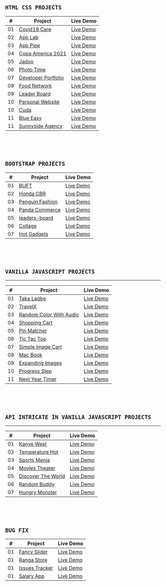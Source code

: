 ## `HTML CSS PROJECTS`

| #   | Project                                                                    | Live Demo                                                        |
| --- | -------------------------------------------------------------------------- | ---------------------------------------------------------------- |
| 01  | [Covid19 Care](https://github.com/farhan-nahid/covid19-care)               | [Live Demo](https://covid19-care.vercel.app/)                    |
| 02  | [App Lab](https://github.com/farhan-nahid/app-lab)                         | [Live Demo](https://app-lab.vercel.app/)                         |
| 03  | [App Pipe](https://github.com/farhan-nahid/app-pipe)                       | [Live Demo](https://app-pipe.vercel.app/)                        |
| 04  | [Copa America 2021](https://github.com/farhan-nahid/copa-america-2021)     | [Live Demo](https://copa-america-2021.vercel.app/)               |
| 05  | [Jadoo](https://github.com/farhan-nahid/jadoo)                             | [Live Demo](https://jadooo.vercel.app/)                          |
| 06  | [Photo Time](https://github.com/farhan-nahid/photo-time)                   | [Live Demo](https://photo-time.vercel.app/)                      |
| 07  | [Developer Portfolio](https://github.com/farhan-nahid/developer-portfolio) | [Live Demo](https://farhan-nahid.github.io/developer-portfolio/) |
| 08  | [Food Network](https://github.com/farhan-nahid/food-network)               | [Live Demo](https://food-network.vercel.app/)                    |
| 09  | [Leader Board](https://github.com/farhan-nahid/css-leader-board)           | [Live Demo](https://css-leader-board.netlify.app/)               |
| 10  | [Personal Website](https://github.com/farhan-nahid/personal-website)       | [Live Demo](https://farhan-nahid.github.io/personal-website/)    |
| 10  | [Cuda](https://github.com/farhan-nahid/1st-psd-to-html)                    | [Live Demo](https://farhan-nahid.github.io/1st-psd-to-html/)     |
| 11  | [Blue Easy](https://github.com/farhan-nahid/blueeasy)                      | [Live Demo](https://farhan-nahid.github.io/blueeasy/)            |
| 11  | [Sunnyside Agency](https://github.com/farhan-nahid/sunnyside-agency)       | [Live Demo](https://agency-sunnyside.vercel.app/)                |

<br />
<br />
<br />

## `BOOTSTRAP PROJECTS`

| #   | Project                                                                    | Live Demo                                                            |
| --- | -------------------------------------------------------------------------- | -------------------------------------------------------------------- |
| 01  | [BUFT](https://github.com/farhan-nahid/buft)                               | [Live Demo](https://buft.netlify.app/)                               |
| 02  | [Honda CBR](https://github.com/farhan-nahid/honda-cbr)                     | [Live Demo](https://honda-cbr.vercel.app/)                           |
| 03  | [Penguin Fashion](https://github.com/farhan-nahid/penguin-fashion)         | [Live Demo](https://farhan-nahid.github.io/penguin-fashion)          |
| 04  | [Panda Commerce](https://github.com/farhan-nahid/panda-commerce-bootstrap) | [Live Demo](https://farhan-nahid.github.io/panda-commerce-bootstrap) |
| 05  | [leaders-board](https://github.com/farhan-nahid/leaders-board)             | [Live Demo](https://farhan-nahid.github.io/leaders-board)            |
| 06  | [Collage](https://github.com/farhan-nahid/bootstrap-layout)                | [Live Demo](https://farhan-nahid.github.io/bootstrap-layout)         |
| 07  | [Hot Gadgets](https://github.com/farhan-nahid/hot-gadgets)                 | [Live Demo](https://farhan-nahid.github.io/hot-gadgets)              |

<br />
<br />
<br />

## `VANILLA JAVASCRIPT PROJECTS`

---

| #   | Project                                                                            | Live Demo                                                 |
| --- | ---------------------------------------------------------------------------------- | --------------------------------------------------------- |
| 01  | [Taka Lagbe](https://github.com/farhan-nahid/taka-lagbe)                           | [Live Demo](https://taka-lagbe.netlify.app/)              |
| 02  | [TravelX](https://github.com/farhan-nahid/travelX)                                 | [Live Demo](https://travel-x.vercel.app/)                 |
| 03  | [Random Color With Audio](https://github.com/farhan-nahid/random-color-with-audio) | [Live Demo](https://random-color-with-audio.netlify.app/) |
| 04  | [Shopping Cart](https://github.com/farhan-nahid/shopping-cart)                     | [Live Demo](https://shopping-cart-dom.vercel.app/)        |
| 05  | [Pin Matcher](https://github.com/farhan-nahid/pin-matcher)                         | [Live Demo](https://pin-matcher.vercel.app/)              |
| 06  | [Tic Tac Toe](https://github.com/farhan-nahid/tic-tac-toc)                         | [Live Demo](https://js-tic-tac-toe.vercel.app/)           |
| 07  | [Simple Image Cart](https://github.com/farhan-nahid/simple-image-cart)             | [Live Demo](https://simple-image-cart.vercel.app/)        |
| 08  | [Mac Book](https://github.com/farhan-nahid/mac-book)                               | [Live Demo](https://mac-book.vercel.app/)                 |
| 09  | [Expanding Images](https://github.com/farhan-nahid/expanding-images)               | [Live Demo](https://expanding-img.vercel.app/)            |
| 10  | [Progress Step](https://github.com/farhan-nahid/progress-step)                     | [Live Demo](https://progress-step.vercel.app/)            |
| 11  | [Next Year Timer](https://github.com/farhan-nahid/next-year-timer)                 | [Live Demo](https://next-year-timer.vercel.app/)          |

<br />
<br />
<br />

## `API INTRICATE IN VANILLA JAVASCRIPT PROJECTS`

---

| #   | Project                                                                  | Live Demo                                           |
| --- | ------------------------------------------------------------------------ | --------------------------------------------------- |
| 01  | [Kanye West](https://github.com/farhan-nahid/kanye-west)                 | [Live Demo](https://kanye--west.vercel.app/)        |
| 02  | [Temperature Hot](https://github.com/farhan-nahid/temperature-hot)       | [Live Demo](https://temperature-hot.vercel.app/)    |
| 03  | [Sports Menia](https://github.com/farhan-nahid/sports-menia)             | [Live Demo](https://sports-menia.vercel.app/)       |
| 04  | [Movies Theater](https://github.com/farhan-nahid/movies-theater)         | [Live Demo](https://movies-theater.vercel.app/)     |
| 05  | [Discover The World](https://github.com/farhan-nahid/discover-the-world) | [Live Demo](https://discover-the-world.vercel.app/) |
| 06  | [Random Buddy](https://github.com/farhan-nahid/random-buddy)             | [Live Demo](https://random-buddy.vercel.app/)       |
| 07  | [Hungry Monster](https://github.com/farhan-nahid/hungry-monster)         | [Live Demo](https://hungry-monster.vercel.app/)     |

<br />
<br />
<br />

## `BUG FIX`

| #   | Project                                                          | Live Demo                                                 |
| --- | ---------------------------------------------------------------- | --------------------------------------------------------- |
| 01  | [Fancy Slider](https://github.com/farhan-nahid/fancy-slider)     | [Live Demo](https://farhan-nahid.github.io/fancy-slider/) |
| 01  | [Ranga Store](https://github.com/farhan-nahid/ranga-store)       | [Live Demo](https://ranga-store.vercel.app/)              |
| 01  | [Issues Tracker](https://github.com/farhan-nahid/issues-tracker) | [Live Demo](https://issues-tracker.vercel.app/)           |
| 01  | [Salary App](https://github.com/farhan-nahid/js-dude-salary-app) | [Live Demo](https://js-dude-salary-app.vercel.app/)       |
